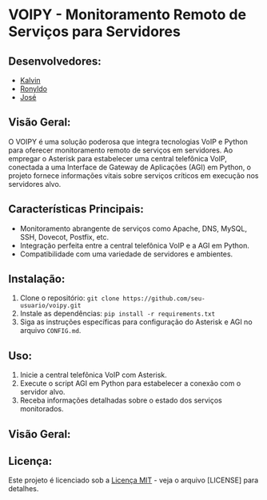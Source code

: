 # VOIPY - Monitoramento Remoto de Serviços para Servidores

## Desenvolvedores:

- [Kalvin](https://github.com/kakanetwork)
- [Ronyldo](https://github.com/Ronynetwork)
- [José](https://github.com/JoJoseB)
  
## Visão Geral:

O VOIPY é uma solução poderosa que integra tecnologias VoIP e Python para oferecer monitoramento remoto de serviços em servidores. Ao empregar o Asterisk para estabelecer uma central telefônica VoIP, conectada a uma Interface de Gateway de Aplicações (AGI) em Python, o projeto fornece informações vitais sobre serviços críticos em execução nos servidores alvo.

## Características Principais:

- Monitoramento abrangente de serviços como Apache, DNS, MySQL, SSH, Dovecot, Postfix, etc.
- Integração perfeita entre a central telefônica VoIP e a AGI em Python.
- Compatibilidade com uma variedade de servidores e ambientes.

## Instalação:

1. Clone o repositório: `git clone https://github.com/seu-usuario/voipy.git`
2. Instale as dependências: `pip install -r requirements.txt`
3. Siga as instruções específicas para configuração do Asterisk e AGI no arquivo `CONFIG.md`.

## Uso:

1. Inicie a central telefônica VoIP com Asterisk.
2. Execute o script AGI em Python para estabelecer a conexão com o servidor alvo.
3. Receba informações detalhadas sobre o estado dos serviços monitorados.

## Visão Geral:

## Licença:

Este projeto é licenciado sob a [Licença MIT] - veja o arquivo [LICENSE] para detalhes.

[Licença MIT]: LICENSE
